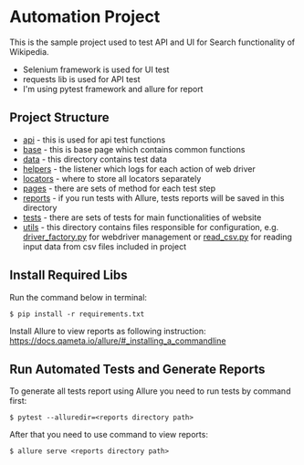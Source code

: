 # Automation Project

This is the sample project used to test API and UI for Search functionality of Wikipedia.
- Selenium framework is used for UI test
- requests lib is used for API test
- I'm using pytest framework and allure for report

## Project Structure
- [api](api) - this is used for api test functions
- [base](base) - this is base page which contains common functions
- [data](data) - this directory contains test data
- [helpers](helpers) - the listener which logs for each action of web driver
- [locators](locators) - where to store all locators separately
- [pages](pages) - there are sets of method for each test step
- [reports](reports) - if you run tests with Allure, tests reports will be saved in this directory
- [tests](tests) - there are sets of tests for main functionalities of website
- [utils](utils) - this directory contains files responsible for configuration, e.g. [driver_factory.py](utils/driver_factory.py) for webdriver management or [read_csv.py](utils/read_csv.py) for reading input data from csv files included in project

## Install Required Libs
Run the command below in terminal:

```
$ pip install -r requirements.txt
```

Install Allure to view reports as following instruction: https://docs.qameta.io/allure/#_installing_a_commandline

## Run Automated Tests and Generate Reports

To generate all tests report using Allure you need to run tests by command first:
```
$ pytest --alluredir=<reports directory path>
```
After that you need to use command to view reports:
```
$ allure serve <reports directory path>
```